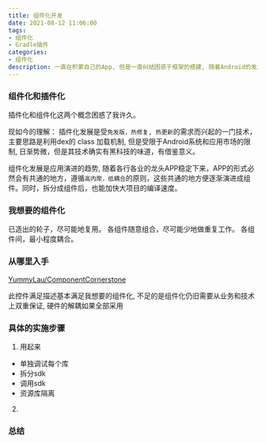 ```yaml
---
title: 组件化开发
date: 2021-08-12 11:06:00
tags:
- 组件化
- Gradle插件
categories:
- 组件化
description: 一直在积累自己的App, 但是一直纠结困惑于框架的搭建, 随着Android的发展，到如今组件化是我比较认可的架构和方式，借着再次起航博客之机，就以组件化的学习来开始尝试新一轮的博客写作方式。
---
```


### 组件化和插件化

插件化和组件化这两个概念困惑了我许久。

现如今的理解：
插件化发展是受`免发版，热修复, 热更新`的需求而兴起的一门技术，主要思路是利用dex的 class 加载机制, 但是受限于Android系统和应用市场的限制, 日渐势微，但是其技术确实有黑科技的味道，有借鉴意义。

组件化发展是应用演进的趋势, 随着各行各业的龙头APP稳定下来，APP的形式必然会有共通的地方，遵循`高内聚，低耦合`的原则，这些共通的地方便逐渐演进成组件。同时，拆分成组件后，也能加快大项目的编译速度。

### 我想要的组件化

已造出的轮子，尽可能地复用。
各组件随意组合，尽可能少地做重复工作。
各组件间，最小程度耦合。

### 从哪里入手

[YummyLau/ComponentCornerstone](https://github.com/YummyLau/ComponentCornerstone)

此控件满足描述基本满足我想要的组件化,
不足的是组件化仍旧需要从业务和技术上双重保证, 硬件的解耦如果全部采用

### 具体的实施步骤
1. 用起来
- 单独调试每个库
- 拆分sdk
- 调用sdk
- 资源库隔离

2. 

### 总结
